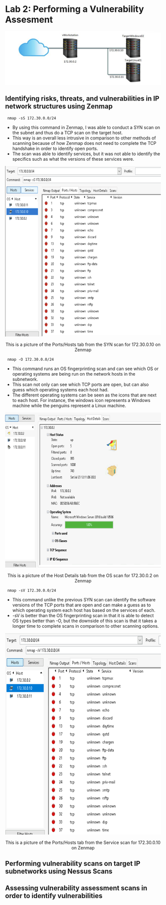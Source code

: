 # Lab 2: Performing a Vulnerability Assesment

<p align = "center">
<img src = "https://github.com/Ttokkime/Lab-2/blob/439648fd216411c651c7f8b93319827016534dc8/Lab%202%20topology.png">
</p>

## Identifying risks, threats, and vulnerabilities in IP network structures using Zenmap
```
 nmap -sS 172.30.0.0/24
```

* By using this command in Zenmap, I was able to conduct a SYN scan on the subnet and thus do a TCP scan on the target host. 
* This way is an overall less intrusive in comparison to other methods of scanning because of how Zenmap does not need to complete the TCP handshake in order to identify open ports. 
* The scan was able to identify services, but it was not able to identify the specifics such as what the versions of these services were. 

<p align = "center">
<img src = "https://github.com/Ttokkime/Lab-2/blob/8d18e915961a7d513b555896f4e695182c26990f/172.30.0.10%20Nmap%20Ports%20and%20Hosts.png" width="700" height="550">
</p>
 
 
<p align = "center"> 
This is a picture of the Ports/Hosts tab from the SYN scan for 172.30.0.10 on Zenmap
</p>


```
 nmap -O 172.30.0.0/24
```

* This command runs an OS fingerprinting scan and can see which OS or operating systems are being run on the network hosts in the subnetwork.
* This scan not only can see which TCP ports are open, but can also guess which operating systems each host had. 
* The different operating systems can be seen as the icons that are next to each host. For instance, the windows icon represents a Windows machine while the penguins represent a Linux machine. 

<p align = "center">
<img src = "https://github.com/Ttokkime/Lab-2/blob/8809509c9c8970988714982913987e5bf5ba56f2/OS%20scan%20172.30.0.2.png" width="650" height="500">
</p>
 
 
<p align = "center"> 
This is a picture of the Host Details tab from the OS scan for 172.30.0.2 on Zenmap
</p>


```
 nmap -sV 172.30.0.0/24
```

* This command unlike the previous SYN scan can identify the software versions of the TCP ports that are open and can make a guess as to which operating system each host has based on the services of each. 
* -sV  is better than the OS fingerprinting scan in that it is able to detect OS types better than -O, but the downside of this scan is that it takes a longer time to complete scans in comparison to other scanning options. 

<p align = "center">
<img src = "https://github.com/Ttokkime/Lab-2/blob/8809509c9c8970988714982913987e5bf5ba56f2/172.30.0.10%20Ports%20and%20Hosts%20Service%20scan.png" width="700" height="650">
</p>
 
 
<p align = "center"> 
This is a picture of the Ports/Hosts tab from the Service scan for 172.30.0.10 on Zenmap
</p>

## Performing vulnerability scans on target IP subnetworks using Nessus Scans
## Assessing vulnerability assessment scans in order to identify vulnerabilities
